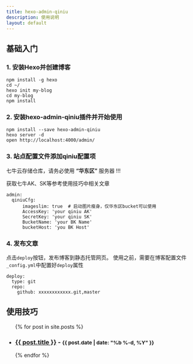 ```yaml
---
title: hexo-admin-qiniu
description: 使用说明
layout: default
---
```


## 基础入门

### 1. 安装Hexo并创建博客

```
npm install -g hexo
cd ~/
hexo init my-blog
cd my-blog
npm install
```

### 2. 安装**hexo-admin-qiniu**插件并开始使用

```
npm install --save hexo-admin-qiniu
hexo server -d
open http://localhost:4000/admin/
```

### 3. 站点配置文件添加qiniu配置项

七牛云存储仓库，请务必使用 **“华东区”** 服务器 !!!

获取七牛AK、SK等参考使用技巧中相关文章

```
admin:
  qiniuCfg:
      imageslim: true  # 启动图片瘦身，仅华东区bucket可以使用
      AccessKey: 'your qiniu AK'
      SecretKey: 'your qiniu SK'
      BucketName: 'your BK Name'
      bucketHost: 'you BK Host'
```

### 4. 发布文章

点击`deploy`按钮，发布博客到静态托管网页。
使用之前，需要在博客配置文件`_config.yml`中配置好`deploy`属性

```
deploy:
  type: git
  repo:
    github: xxxxxxxxxxxx.git,master
```

## 使用技巧

<ul class="post-list">
  {% for post in site.posts %}
    <li>
      <h3>
        <a class="post-link" href="{{ post.url | prepend: site.baseurl }}">{{ post.title }}</a>&nbsp;&#45;&nbsp;<small><span class="post-meta">{{ post.date | date: "%b %-d, %Y" }}</span></small>
      </h3>
    </li>
  {% endfor %}
</ul>


